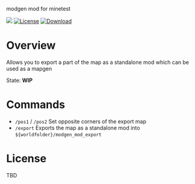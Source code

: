 modgen mod for minetest

![](https://github.com/BuckarooBanzay/modgen/workflows/luacheck/badge.svg)
[![License](https://img.shields.io/badge/License-MIT%20and%20CC%20BY--SA%203.0-green.svg)](license.txt)
[![Download](https://img.shields.io/badge/Download-ContentDB-blue.svg)](https://content.minetest.net/packages/BuckarooBanzay/modgen)

# Overview

Allows you to export a part of the map as a standalone mod which can be used as a mapgen

State: **WIP**

# Commands

* `/pos1` / `/pos2` Set opposite corners of the export map
* `/export` Exports the map as a standalone mod into `${worldfolder}/modgen_mod_export`

# License

TBD
